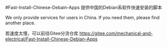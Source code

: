 #Fast-Install-Chinese-Debain-Apps
提供中国的Debian系软件快速安装的脚本

We only provide services for users in China. If you need them, please find another place.

若速度太慢，可以前往Gitee分流仓库
https://gitee.com/mechanical-and-electrical/Fast-Install-Chinese-Debian-Apps